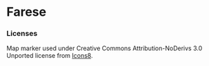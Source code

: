 # Farese

### Licenses

Map marker used under Creative Commons Attribution-NoDerivs 3.0 Unported license from [Icons8](https://icons8.com).
